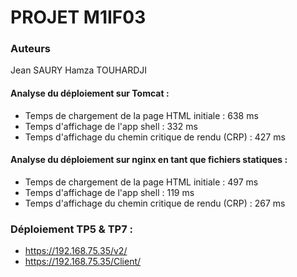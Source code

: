 # PROJET M1IF03

### Auteurs
Jean SAURY
Hamza TOUHARDJI

#### Analyse du déploiement sur Tomcat :

- Temps de chargement de la page HTML initiale : 638 ms
- Temps d'affichage de l'app shell : 332 ms
- Temps d'affichage du chemin critique de rendu (CRP) : 427 ms

#### Analyse du déploiement sur nginx en tant que fichiers statiques :

- Temps de chargement de la page HTML initiale : 497 ms
- Temps d'affichage de l'app shell :  119 ms
- Temps d'affichage du chemin critique de rendu (CRP) : 267 ms

### Déploiement TP5 & TP7 : 
- https://192.168.75.35/v2/
- https://192.168.75.35/Client/
